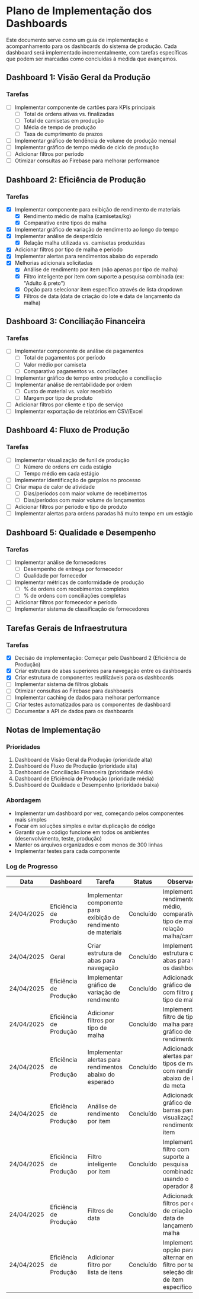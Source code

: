 # Plano de Implementação dos Dashboards

Este documento serve como um guia de implementação e acompanhamento para os dashboards do sistema de produção. Cada dashboard será implementado incrementalmente, com tarefas específicas que podem ser marcadas como concluídas à medida que avançamos.

## Dashboard 1: Visão Geral da Produção

### Tarefas
- [ ] Implementar componente de cartões para KPIs principais
  - [ ] Total de ordens ativas vs. finalizadas
  - [ ] Total de camisetas em produção
  - [ ] Média de tempo de produção
  - [ ] Taxa de cumprimento de prazos
- [ ] Implementar gráfico de tendência de volume de produção mensal
- [ ] Implementar gráfico de tempo médio de ciclo de produção
- [ ] Adicionar filtros por período
- [ ] Otimizar consultas ao Firebase para melhorar performance

## Dashboard 2: Eficiência de Produção

### Tarefas
- [X] Implementar componente para exibição de rendimento de materiais
  - [X] Rendimento médio de malha (camisetas/kg)
  - [X] Comparativo entre tipos de malha
- [X] Implementar gráfico de variação de rendimento ao longo do tempo
- [X] Implementar análise de desperdício
  - [X] Relação malha utilizada vs. camisetas produzidas
- [X] Adicionar filtros por tipo de malha e período
- [X] Implementar alertas para rendimentos abaixo do esperado
- [X] Melhorias adicionais solicitadas
  - [X] Análise de rendimento por item (não apenas por tipo de malha)
  - [X] Filtro inteligente por item com suporte a pesquisa combinada (ex: "Adulto & preto")
  - [X] Opção para selecionar item específico através de lista dropdown
  - [X] Filtros de data (data de criação do lote e data de lançamento da malha)

## Dashboard 3: Conciliação Financeira

### Tarefas
- [ ] Implementar componente de análise de pagamentos
  - [ ] Total de pagamentos por período
  - [ ] Valor médio por camiseta
  - [ ] Comparativo pagamentos vs. conciliações
- [ ] Implementar gráfico de tempo entre produção e conciliação
- [ ] Implementar análise de rentabilidade por ordem
  - [ ] Custo de material vs. valor recebido
  - [ ] Margem por tipo de produto
- [ ] Adicionar filtros por cliente e tipo de serviço
- [ ] Implementar exportação de relatórios em CSV/Excel

## Dashboard 4: Fluxo de Produção

### Tarefas
- [ ] Implementar visualização de funil de produção
  - [ ] Número de ordens em cada estágio
  - [ ] Tempo médio em cada estágio
- [ ] Implementar identificação de gargalos no processo
- [ ] Criar mapa de calor de atividade
  - [ ] Dias/períodos com maior volume de recebimentos
  - [ ] Dias/períodos com maior volume de lançamentos
- [ ] Adicionar filtros por período e tipo de produto
- [ ] Implementar alertas para ordens paradas há muito tempo em um estágio

## Dashboard 5: Qualidade e Desempenho

### Tarefas
- [ ] Implementar análise de fornecedores
  - [ ] Desempenho de entrega por fornecedor
  - [ ] Qualidade por fornecedor
- [ ] Implementar métricas de conformidade de produção
  - [ ] % de ordens com recebimentos completos
  - [ ] % de ordens com conciliações completas
- [ ] Adicionar filtros por fornecedor e período
- [ ] Implementar sistema de classificação de fornecedores

## Tarefas Gerais de Infraestrutura

### Tarefas
- [X] Decisão de implementação: Começar pelo Dashboard 2 (Eficiência de Produção)
- [X] Criar estrutura de abas superiores para navegação entre os dashboards
- [X] Criar estrutura de componentes reutilizáveis para os dashboards
- [ ] Implementar sistema de filtros globais
- [ ] Otimizar consultas ao Firebase para dashboards
- [ ] Implementar caching de dados para melhorar performance
- [ ] Criar testes automatizados para os componentes de dashboard
- [ ] Documentar a API de dados para os dashboards

## Notas de Implementação

### Prioridades
1. Dashboard de Visão Geral da Produção (prioridade alta)
2. Dashboard de Fluxo de Produção (prioridade alta)
3. Dashboard de Conciliação Financeira (prioridade média)
4. Dashboard de Eficiência de Produção (prioridade média)
5. Dashboard de Qualidade e Desempenho (prioridade baixa)

### Abordagem
- Implementar um dashboard por vez, começando pelos componentes mais simples
- Focar em soluções simples e evitar duplicação de código
- Garantir que o código funcione em todos os ambientes (desenvolvimento, teste, produção)
- Manter os arquivos organizados e com menos de 300 linhas
- Implementar testes para cada componente

### Log de Progresso
| Data | Dashboard | Tarefa | Status | Observações |
|------|-----------|--------|--------|-------------|
| 24/04/2025 | Eficiência de Produção | Implementar componente para exibição de rendimento de materiais | Concluído | Implementado rendimento médio, comparativo por tipo de malha e relação malha/camisetas |
| 24/04/2025 | Geral | Criar estrutura de abas para navegação | Concluído | Implementada estrutura com 5 abas para todos os dashboards |
| 24/04/2025 | Eficiência de Produção | Implementar gráfico de variação de rendimento | Concluído | Adicionado gráfico de linha com filtro por tipo de malha |
| 24/04/2025 | Eficiência de Produção | Adicionar filtros por tipo de malha | Concluído | Implementado filtro de tipo de malha para o gráfico de rendimento |
| 24/04/2025 | Eficiência de Produção | Implementar alertas para rendimentos abaixo do esperado | Concluído | Adicionados alertas para tipos de malha com rendimento abaixo de 80% da meta |
| 24/04/2025 | Eficiência de Produção | Análise de rendimento por item | Concluído | Adicionado gráfico de barras para visualização de rendimento por item |
| 24/04/2025 | Eficiência de Produção | Filtro inteligente por item | Concluído | Implementado filtro com suporte a pesquisa combinada usando o operador & |
| 24/04/2025 | Eficiência de Produção | Filtros de data | Concluído | Adicionados filtros por data de criação e data de lançamento da malha |
| 24/04/2025 | Eficiência de Produção | Adicionar filtro por lista de itens | Concluído | Implementada opção para alternar entre filtro por texto e seleção direta de item específico |
